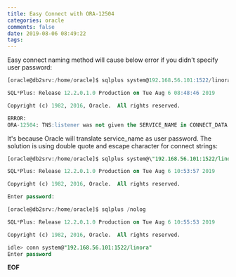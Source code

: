 ```yaml
---
title: Easy Connect with ORA-12504
categories: oracle
comments: false
date: 2019-08-06 08:49:22
tags: 
---
```

Easy connect naming method will cause below error if you didn't specify user password:
```sql
[oracle@db2srv:/home/oracle]$ sqlplus system@192.168.56.101:1522/linora

SQL*Plus: Release 12.2.0.1.0 Production on Tue Aug 6 08:48:46 2019

Copyright (c) 1982, 2016, Oracle.  All rights reserved.

ERROR:
ORA-12504: TNS:listener was not given the SERVICE_NAME in CONNECT_DATA
```
It's because Oracle will translate service_name as user password.
The solution is using double quote and escape character for connect strings:

```sql
[oracle@db2srv:/home/oracle]$ sqlplus system@\"192.168.56.101:1522/linora\" as sysdba

SQL*Plus: Release 12.2.0.1.0 Production on Tue Aug 6 10:53:57 2019

Copyright (c) 1982, 2016, Oracle.  All rights reserved.

Enter password:

[oracle@db2srv:/home/oracle]$ sqlplus /nolog

SQL*Plus: Release 12.2.0.1.0 Production on Tue Aug 6 10:55:53 2019

Copyright (c) 1982, 2016, Oracle.  All rights reserved.

idle> conn system@"192.168.56.101:1522/linora"
Enter password
```



__EOF__
